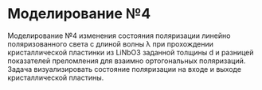 # Моделирование №4

Моделирование №4 изменения состояния поляризации линейно поляризованного света с длиной волны λ при прохождении кристаллической пластинки из LiNbO3 заданной
толщины d и разницей показателей преломления для взаимно ортогональных поляризаций. Задача визуализировать состояние поляризации на входе и выходе
кристаллической пластины.

